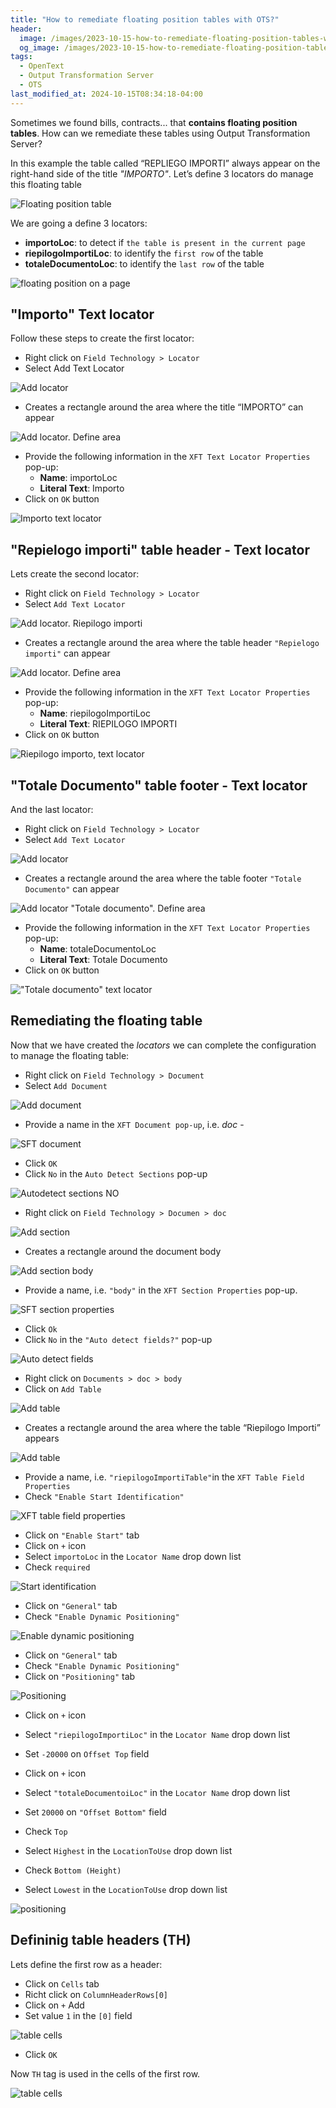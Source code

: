 ```yaml
---
title: "How to remediate floating position tables with OTS?"
header:
  image: /images/2023-10-15-how-to-remediate-floating-position-tables-with-ots/01-floating-position-table.png
  og_image: /images/2023-10-15-how-to-remediate-floating-position-tables-with-ots/01-floating-position-table.png
tags:
  - OpenText
  - Output Transformation Server
  - OTS
last_modified_at: 2024-10-15T08:34:18-04:00
---
```


Sometimes we found bills, contracts... that **contains floating position tables**. How can we remediate these tables using Output Transformation Server?

In this example the table called “REPLIEGO IMPORTI” always appear on the right-hand side of the title *"IMPORTO"*.
Let’s define 3 locators do manage this floating table

![Floating position table](/images/2023-10-15-how-to-remediate-floating-position-tables-with-ots/02-floating-position-table.png)

We are going a define 3 locators:

 - **importoLoc**: to detect if `the table is present in the current page`
 - **riepilogoImportiLoc**:  to identify the `first row` of the table
 - **totaleDocumentoLoc**:  to identify the `last row` of the table

![floating position on a page](/images/2023-10-15-how-to-remediate-floating-position-tables-with-ots/01bis-locators.png)

## "Importo" Text locator 

Follow these steps to create the first locator:

 - Right click on `Field Technology > Locator`
 - Select Add Text Locator

![Add locator](/images/2023-10-15-how-to-remediate-floating-position-tables-with-ots/03-add-locator.png)

 - Creates a rectangle around the area where the title “IMPORTO” can appear
 
![Add locator. Define area](/images/2023-10-15-how-to-remediate-floating-position-tables-with-ots/04-add-locator-define-area.png) 
 
 - Provide the following information in the `XFT Text Locator Properties` pop-up:
   - **Name**: importoLoc
   - **Literal Text**: Importo
 - Click on `OK` button

![Importo text locator](/images/2023-10-15-how-to-remediate-floating-position-tables-with-ots/05-importo-text-locator.png)

## "Repielogo importi" table header - Text locator 

Lets create the second locator:

 - Right click on `Field Technology > Locator`
 - Select `Add Text Locator`

![Add locator. Riepilogo importi](/images/2023-10-15-how-to-remediate-floating-position-tables-with-ots/06-add-locator-riepilogo-importi.png)

 - Creates a rectangle around the area where the table header `"Repielogo importi"` can appear

![Add locator. Define area](/images/2023-10-15-how-to-remediate-floating-position-tables-with-ots/07-add-locator-define-area.png)

 - Provide the following information in the `XFT Text Locator Properties` pop-up:
   - **Name**: riepilogoImportiLoc
   - **Literal Text**: RIEPILOGO IMPORTI
 - Click on `OK` button

![Riepilogo importo, text locator](/images/2023-10-15-how-to-remediate-floating-position-tables-with-ots/08-riepilogo-importo-text-locator.png)

## "Totale Documento" table footer - Text locator 

And the last locator:

 - Right click on `Field Technology > Locator`
 - Select `Add Text Locator`

![Add locator](/images/2023-10-15-how-to-remediate-floating-position-tables-with-ots/09-add-locator-totale-documento.png)

 - Creates a rectangle around the area where the table footer `"Totale Documento"` can appear

![Add locator "Totale documento". Define area](/images/2023-10-15-how-to-remediate-floating-position-tables-with-ots/10-add-locator-totale-documento-define-area.png)

 - Provide the following information in the `XFT Text Locator Properties` pop-up:
   - **Name**: totaleDocumentoLoc
   - **Literal Text**: Totale Documento
 - Click on `OK` button

!["Totale documento" text locator](/images/2023-10-15-how-to-remediate-floating-position-tables-with-ots/11-totale-documento-text-locator.png)

## Remediating the floating table

Now that we have created the *locators* we can complete the configuration to manage the floating table:

 - Right click on `Field Technology > Document`
 - Select `Add Document`

![Add document](/images/2023-10-15-how-to-remediate-floating-position-tables-with-ots/12-add-document.png)

 - Provide a name in the `XFT Document pop-up`, i.e. *doc* - 

![SFT document](/images/2023-10-15-how-to-remediate-floating-position-tables-with-ots/13-xft-document.png)

 - Click `OK`
 - Click `No` in the `Auto Detect Sections` pop-up
 
![Autodetect sections NO](/images/2023-10-15-how-to-remediate-floating-position-tables-with-ots/14-autodetect-sections-no.png)

 - Right click on `Field Technology > Documen > doc`
 
 
 ![Add section](/images/2023-10-15-how-to-remediate-floating-position-tables-with-ots/15-add-section.png)
 
 - Creates a rectangle around the document body

 ![Add section body](/images/2023-10-15-how-to-remediate-floating-position-tables-with-ots/16-add-section-body.png)

 - Provide a name, i.e. `"body"` in the `XFT Section Properties` pop-up.

 ![SFT section properties](/images/2023-10-15-how-to-remediate-floating-position-tables-with-ots/17-xft-section-properties.png)

 - Click `Ok`
 - Click `No` in the `"Auto detect fields?"` pop-up
 
 ![Auto detect fields](/images/2023-10-15-how-to-remediate-floating-position-tables-with-ots/18-auto-detect-fields.png)
  
 - Right click on `Documents > doc > body`
 - Click on `Add Table`

 ![Add table](/images/2023-10-15-how-to-remediate-floating-position-tables-with-ots/19-add-table.png)

 - Creates a rectangle around the area where the table “Riepilogo Importi” appears

 ![Add table](/images/2023-10-15-how-to-remediate-floating-position-tables-with-ots/20-add-table.png)

 - Provide a name, i.e. `"riepilogoImportiTable"`in the `XFT Table Field Properties`
 - Check `"Enable Start Identification"`

 ![XFT table field properties](/images/2023-10-15-how-to-remediate-floating-position-tables-with-ots/21-xft-table-field-properties.png)

 - Click on  `"Enable Start"` tab
 - Click on `+` icon
 - Select `importoLoc` in the `Locator Name` drop down list
 - Check `required`

 ![Start identification](/images/2023-10-15-how-to-remediate-floating-position-tables-with-ots/22-start-identification.png)

 - Click on  `"General"` tab
 - Check `"Enable Dynamic Positioning"`

 ![Enable dynamic positioning](/images/2023-10-15-how-to-remediate-floating-position-tables-with-ots/23-enable-dynamic-positioning.png)

 - Click on  `"General"` tab
 - Check `"Enable Dynamic Positioning"`
 - Click on  `"Positioning"` tab
 
 ![Positioning](/images/2023-10-15-how-to-remediate-floating-position-tables-with-ots/24-positioning.png)
 
 - Click on  `+` icon
 - Select `"riepilogoImportiLoc"` in the `Locator Name` drop down list
 - Set `-20000` on `Offset Top` field
 
 - Click on  `+` icon
 - Select `"totaleDocumentoiLoc"` in the `Locator Name` drop down list
 - Set `20000` on `"Offset Bottom"` field

 - Check  `Top`
 - Select `Highest` in the `LocationToUse` drop down list
 - Check  `Bottom (Height)`
 - Select `Lowest` in the `LocationToUse` drop down list

 ![positioning](/images/2023-10-15-how-to-remediate-floating-position-tables-with-ots/24-positioning.png)


## Defininig table headers (TH)

Lets define the first row as a header:

 - Click on  `Cells` tab
 - Richt click on `ColumnHeaderRows[0]`
 - Click on  `+` Add
 - Set value `1` in the `[0]` field

 ![table cells](/images/2023-10-15-how-to-remediate-floating-position-tables-with-ots/25-cells.png)

 - Click `OK`

Now `TH` tag is used in the cells of the first row.

 ![table cells](/images/2023-10-15-how-to-remediate-floating-position-tables-with-ots/26-table-with-headers.png)











